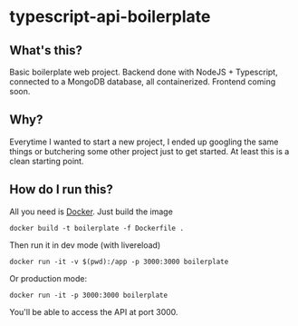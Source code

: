 # typescript-api-boilerplate

## What's this?

Basic boilerplate web project. Backend done with NodeJS + Typescript, connected to a MongoDB database, all containerized. Frontend coming soon.

## Why?

Everytime I wanted to start a new project, I ended up googling the same things or butchering some other project just to get started. At least this is a clean starting point.

## How do I run this?

All you need is [Docker](https://www.docker.com). Just build the image
```
docker build -t boilerplate -f Dockerfile .
```

Then run it in dev mode (with livereload)
```
docker run -it -v $(pwd):/app -p 3000:3000 boilerplate
```

Or production mode:
```
docker run -it -p 3000:3000 boilerplate
```

You'll be able to access the API at port 3000.